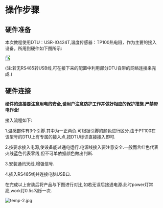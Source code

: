 
# 操作步骤
 
 ## 硬件准备
 本次教程使用DTU：USR-IO424T,温度传感器：TP100热电阻，作为主要的接入设备。所用到硬件如下图所示:

<img src="http://dgiot-1253666439.cos.ap-shanghai-fsi.myqcloud.com/shuwa_tech/zh/blog/study/temp/temp-1.jpg" style="transform:rotate(270deg);">

(注:若无RS485转USB线,可在接下来的配置中利用部分DTU自带的网络连接来完成.)

 ## 硬件连接
**硬件的连接要注意用电的安全,请用户注意防护工作并做好相应的保护措施.严禁带电作业!**

接入流程如下:

1.温感部件有3个引脚.其中为一正两负.可根据引脚的颜色进行区分.由于PT100在该型号的DTU上有专属的接入点,按DTU标识直接接入即可.

2.按要求接入电源,使设备能过通电运行.电源线接入要注意安全.一般而言红色代表火线蓝色代表零线,但不可单依据颜色做出判断.

3.安装通讯天线,增强信号.

4.插入RS485线并连接电脑USB口.

在完成以上安装后将产品与下图进行对比,如若无误后接通电源.此时power灯常亮,work灯0.5s闪烁一次.

![temp-2.jpg](http://dgiot-1253666439.cos.ap-shanghai-fsi.myqcloud.com/shuwa_tech/zh/blog/study/temp/temp-2.jpg)















